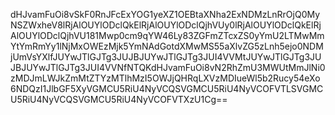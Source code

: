 dHJvamFuOi8vSkF0RnJFcExYOG1yeXZ1OEBtaXNha2ExNDMzLnRrOjQ0MyNSZWxheV8lRjAlOUYlODclQkElRjAlOUYlODclQjhVUy0lRjAlOUYlODclQkElRjAlOUYlODclQjhVU181Mwp0cm9qYW46Ly83ZGFmZTcxZS0yYmU2LTMwMmYtYmRmYy1lNjMxOWEzMjk5YmNAdGotdXMwMS55aXlvZG5zLnh5ejo0NDMjUmVsYXlfJUYwJTlGJTg3JUJBJUYwJTlGJTg3JUI4VVMtJUYwJTlGJTg3JUJBJUYwJTlGJTg3JUI4VVNfNTQKdHJvamFuOi8vN2RhZmU3MWUtMmJlNi0zMDJmLWJkZmMtZTYzMTlhMzI5OWJjQHRqLXVzMDIueWl5b2Rucy54eXo6NDQzI1JlbGF5XyVGMCU5RiU4NyVCQSVGMCU5RiU4NyVCOFVTLSVGMCU5RiU4NyVCQSVGMCU5RiU4NyVCOFVTXzU1Cg==